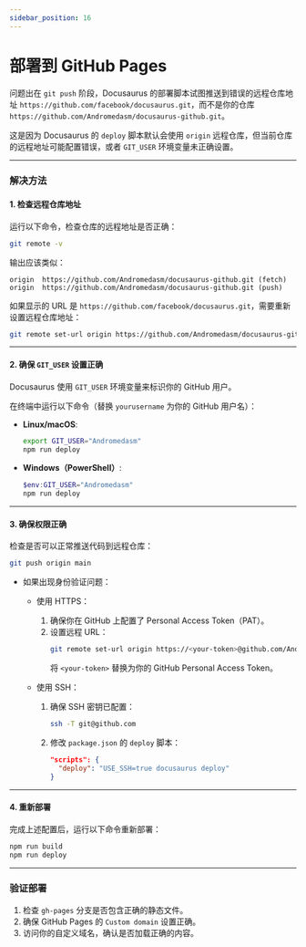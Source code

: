 ```yaml
---
sidebar_position: 16
---
```


# 部署到 GitHub Pages

问题出在 `git push` 阶段，Docusaurus 的部署脚本试图推送到错误的远程仓库地址 `https://github.com/facebook/docusaurus.git`，而不是你的仓库 `https://github.com/Andromedasm/docusaurus-github.git`。

这是因为 Docusaurus 的 `deploy` 脚本默认会使用 `origin` 远程仓库，但当前仓库的远程地址可能配置错误，或者 `GIT_USER` 环境变量未正确设置。

---

### **解决方法**

#### **1. 检查远程仓库地址**
运行以下命令，检查仓库的远程地址是否正确：
```bash
git remote -v
```

输出应该类似：
```
origin  https://github.com/Andromedasm/docusaurus-github.git (fetch)
origin  https://github.com/Andromedasm/docusaurus-github.git (push)
```

如果显示的 URL 是 `https://github.com/facebook/docusaurus.git`，需要重新设置远程仓库地址：
```bash
git remote set-url origin https://github.com/Andromedasm/docusaurus-github.git
```

---

#### **2. 确保 `GIT_USER` 设置正确**
Docusaurus 使用 `GIT_USER` 环境变量来标识你的 GitHub 用户。

在终端中运行以下命令（替换 `yourusername` 为你的 GitHub 用户名）：
- **Linux/macOS**:
  ```bash
  export GIT_USER="Andromedasm"
  npm run deploy
  ```

- **Windows（PowerShell）**:
  ```powershell
  $env:GIT_USER="Andromedasm"
  npm run deploy
  ```

---

#### **3. 确保权限正确**
检查是否可以正常推送代码到远程仓库：
```bash
git push origin main
```

- 如果出现身份验证问题：
  - 使用 HTTPS：
    1. 确保你在 GitHub 上配置了 Personal Access Token（PAT）。
    2. 设置远程 URL：
       ```bash
       git remote set-url origin https://<your-token>@github.com/Andromedasm/docusaurus-github.git
       ```
       将 `<your-token>` 替换为你的 GitHub Personal Access Token。

  - 使用 SSH：
    1. 确保 SSH 密钥已配置：
       ```bash
       ssh -T git@github.com
       ```
    2. 修改 `package.json` 的 `deploy` 脚本：
       ```json
       "scripts": {
         "deploy": "USE_SSH=true docusaurus deploy"
       }
       ```

---

#### **4. 重新部署**
完成上述配置后，运行以下命令重新部署：
```bash
npm run build
npm run deploy
```

---

### **验证部署**
1. 检查 `gh-pages` 分支是否包含正确的静态文件。
2. 确保 GitHub Pages 的 `Custom domain` 设置正确。
3. 访问你的自定义域名，确认是否加载正确的内容。

